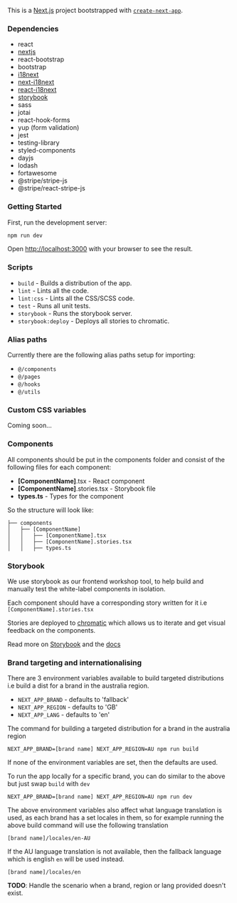 This is a [Next.js](https://nextjs.org/) project bootstrapped with [`create-next-app`](https://github.com/vercel/next.js/tree/canary/packages/create-next-app).


### Dependencies

- react
- [nextjs](https://nextjs.org/docs)
- react-bootstrap
- bootstrap
- [i18next](https://www.i18next.com/)
- [next-i18next](https://github.com/i18next/next-i18next)
- [react-i18next](https://github.com/i18next/react-i18next)
- [storybook](https://storybook.js.org/)
- sass
- jotai
- react-hook-forms
- yup (form validation)
- jest
- testing-library
- styled-components
- dayjs
- lodash
- fortawesome
- @stripe/stripe-js
- @stripe/react-stripe-js

### Getting Started

First, run the development server:

```bash
npm run dev
```

Open [http://localhost:3000](http://localhost:3000) with your browser to see the result.

### Scripts

 - `build` - Builds a distribution of the app.
 - `lint` - Lints all the code.
 - `lint:css` - Lints all the CSS/SCSS code.
 - `test` - Runs all unit tests.
 - `storybook` - Runs the storybook server.
 - `storybook:deploy` - Deploys all stories to chromatic.

### Alias paths
Currently there are the following alias paths setup for importing:
 - `@/components`
 - `@/pages`
 - `@/hooks`
 - `@/utils`

### Custom CSS variables
Coming soon...

### Components
All components should be put in the components folder and consist of the following files for each component:
 - **[ComponentName]**.tsx - React component
 - **[ComponentName]**.stories.tsx - Storybook file
 - **types.ts** - Types for the component

So the structure will look like:
```
├── components
│   ├── [ComponentName]
│   │   ├── [ComponentName].tsx
│   │   ├── [ComponentName].stories.tsx
│   │   ├── types.ts
```

### Storybook
We use storybook as our frontend workshop tool, to help build and manually test the white-label components in isolation.

Each component should have a corresponding story written for it i.e `[ComponentName].stories.tsx`

Stories are deployed to [chromatic](https://www.chromatic.com/) which allows us to iterate and get visual feedback on the components.

Read more on [Storybook](https://storybook.js.org/) and the [docs](https://storybook.js.org/docs/react/why-storybook)

### Brand targeting and internationalising
There are 3 environment variables available to build targeted distributions i.e build a dist for a brand in the australia region.

 - `NEXT_APP_BRAND` - defaults to 'fallback'
 - `NEXT_APP_REGION` - defaults to 'GB'
 - `NEXT_APP_LANG` - defaults to 'en'

The command for building a targeted distribution for a brand in the australia region

```
NEXT_APP_BRAND=[brand name] NEXT_APP_REGION=AU npm run build
```

If none of the environment variables are set, then the defaults are used.

To run the app locally for a specific brand, you can do similar to the above but just swap `build` with `dev`

```
NEXT_APP_BRAND=[brand name] NEXT_APP_REGION=AU npm run dev
```
The above environment variables also affect what language translation is used, as each brand has a set locales in them, so for example running the above build command will use the following translation
```
[brand name]/locales/en-AU
```
If the AU language translation is not available, then the fallback language which is english `en` will be used instead.
```
[brand name]/locales/en
```

**TODO**: Handle the scenario when a brand, region or lang provided doesn't exist.